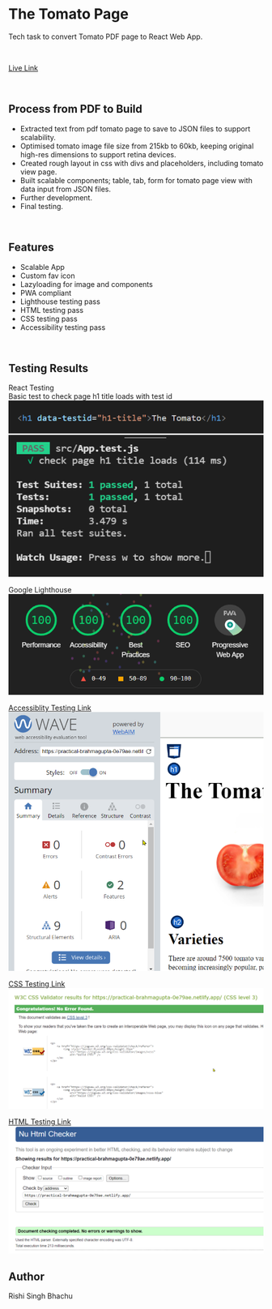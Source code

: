 # The Tomato Page
Tech task to convert Tomato PDF page to React Web App.

<br />

[Live Link](https://practical-brahmagupta-0e79ae.netlify.app//)

<br />

## Process from PDF to Build
- Extracted text from pdf tomato page to save to JSON files to support scalability.
- Optimised tomato image file size from 215kb to 60kb, keeping original high-res dimensions to support retina devices.
- Created rough layout in css with divs and placeholders, including tomato view page.
- Built scalable components; table, tab, form for tomato page view with data input from JSON files.
- Further development.
- Final testing.

<br />

## Features
- Scalable App
- Custom fav icon
- Lazyloading for image and components
- PWA compliant
- Lighthouse testing pass
- HTML testing pass
- CSS testing pass
- Accessibility testing pass

<br />

## Testing Results

React Testing<br />
Basic test to check page h1 title loads with test id<br />
![Google Lighthouse](./md/test1.png)
![Google Lighthouse](./md/test2.png)


Google Lighthouse<br />
![Google Lighthouse](./md/lighthouse.png)


[Accessiblity Testing Link](https://wave.webaim.org/report#/https://practical-brahmagupta-0e79ae.netlify.app/)
![Google Lighthouse](./md/access.png)


[CSS Testing Link](https://jigsaw.w3.org/css-validator/validator?profile=css3&warning=0&uri=https://practical-brahmagupta-0e79ae.netlify.app/)
![Google Lighthouse](./md/css.png)


[HTML Testing Link](https://validator.w3.org/nu/?doc=https://practical-brahmagupta-0e79ae.netlify.app/)
![Google Lighthouse](./md/html.png)



## Author
Rishi Singh Bhachu
